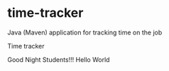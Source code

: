 # time-tracker
Java (Maven) application for tracking time on the job

Time tracker

Good Night Students!!!
Hello World
